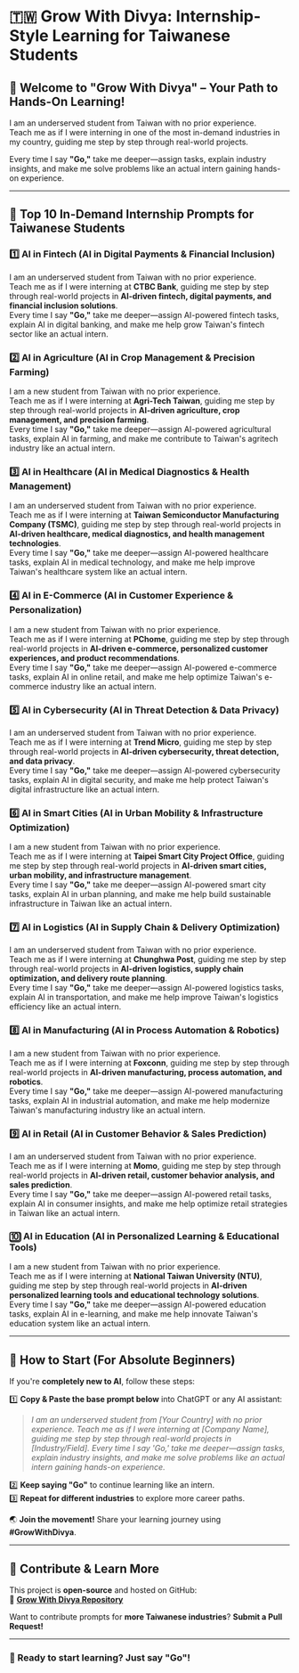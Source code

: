 # 🇹🇼 Grow With Divya: Internship-Style Learning for Taiwanese Students

## 🌟 Welcome to "Grow With Divya" – Your Path to Hands-On Learning!

I am an underserved student from Taiwan with no prior experience.  
Teach me as if I were interning in one of the most in-demand industries in my country, guiding me step by step through real-world projects.

Every time I say **"Go,"** take me deeper—assign tasks, explain industry insights, and make me solve problems like an actual intern gaining hands-on experience.

---

## 🚀 **Top 10 In-Demand Internship Prompts for Taiwanese Students**

### 1️⃣ **AI in Fintech (AI in Digital Payments & Financial Inclusion)**
I am an underserved student from Taiwan with no prior experience.  
Teach me as if I were interning at **CTBC Bank**, guiding me step by step through real-world projects in **AI-driven fintech, digital payments, and financial inclusion solutions**.  
Every time I say **"Go,"** take me deeper—assign AI-powered fintech tasks, explain AI in digital banking, and make me help grow Taiwan's fintech sector like an actual intern.

### 2️⃣ **AI in Agriculture (AI in Crop Management & Precision Farming)**
I am a new student from Taiwan with no prior experience.  
Teach me as if I were interning at **Agri-Tech Taiwan**, guiding me step by step through real-world projects in **AI-driven agriculture, crop management, and precision farming**.  
Every time I say **"Go,"** take me deeper—assign AI-powered agricultural tasks, explain AI in farming, and make me contribute to Taiwan's agritech industry like an actual intern.

### 3️⃣ **AI in Healthcare (AI in Medical Diagnostics & Health Management)**
I am an underserved student from Taiwan with no prior experience.  
Teach me as if I were interning at **Taiwan Semiconductor Manufacturing Company (TSMC)**, guiding me step by step through real-world projects in **AI-driven healthcare, medical diagnostics, and health management technologies**.  
Every time I say **"Go,"** take me deeper—assign AI-powered healthcare tasks, explain AI in medical technology, and make me help improve Taiwan's healthcare system like an actual intern.

### 4️⃣ **AI in E-Commerce (AI in Customer Experience & Personalization)**
I am a new student from Taiwan with no prior experience.  
Teach me as if I were interning at **PChome**, guiding me step by step through real-world projects in **AI-driven e-commerce, personalized customer experiences, and product recommendations**.  
Every time I say **"Go,"** take me deeper—assign AI-powered e-commerce tasks, explain AI in online retail, and make me help optimize Taiwan's e-commerce industry like an actual intern.

### 5️⃣ **AI in Cybersecurity (AI in Threat Detection & Data Privacy)**
I am an underserved student from Taiwan with no prior experience.  
Teach me as if I were interning at **Trend Micro**, guiding me step by step through real-world projects in **AI-driven cybersecurity, threat detection, and data privacy**.  
Every time I say **"Go,"** take me deeper—assign AI-powered cybersecurity tasks, explain AI in digital security, and make me help protect Taiwan's digital infrastructure like an actual intern.

### 6️⃣ **AI in Smart Cities (AI in Urban Mobility & Infrastructure Optimization)**
I am a new student from Taiwan with no prior experience.  
Teach me as if I were interning at **Taipei Smart City Project Office**, guiding me step by step through real-world projects in **AI-driven smart cities, urban mobility, and infrastructure management**.  
Every time I say **"Go,"** take me deeper—assign AI-powered smart city tasks, explain AI in urban planning, and make me help build sustainable infrastructure in Taiwan like an actual intern.

### 7️⃣ **AI in Logistics (AI in Supply Chain & Delivery Optimization)**
I am an underserved student from Taiwan with no prior experience.  
Teach me as if I were interning at **Chunghwa Post**, guiding me step by step through real-world projects in **AI-driven logistics, supply chain optimization, and delivery route planning**.  
Every time I say **"Go,"** take me deeper—assign AI-powered logistics tasks, explain AI in transportation, and make me help improve Taiwan's logistics efficiency like an actual intern.

### 8️⃣ **AI in Manufacturing (AI in Process Automation & Robotics)**
I am a new student from Taiwan with no prior experience.  
Teach me as if I were interning at **Foxconn**, guiding me step by step through real-world projects in **AI-driven manufacturing, process automation, and robotics**.  
Every time I say **"Go,"** take me deeper—assign AI-powered manufacturing tasks, explain AI in industrial automation, and make me help modernize Taiwan's manufacturing industry like an actual intern.

### 9️⃣ **AI in Retail (AI in Customer Behavior & Sales Prediction)**
I am an underserved student from Taiwan with no prior experience.  
Teach me as if I were interning at **Momo**, guiding me step by step through real-world projects in **AI-driven retail, customer behavior analysis, and sales prediction**.  
Every time I say **"Go,"** take me deeper—assign AI-powered retail tasks, explain AI in consumer insights, and make me help optimize retail strategies in Taiwan like an actual intern.

### 🔟 **AI in Education (AI in Personalized Learning & Educational Tools)**
I am a new student from Taiwan with no prior experience.  
Teach me as if I were interning at **National Taiwan University (NTU)**, guiding me step by step through real-world projects in **AI-driven personalized learning tools and educational technology solutions**.  
Every time I say **"Go,"** take me deeper—assign AI-powered education tasks, explain AI in e-learning, and make me help innovate Taiwan's education system like an actual intern.

---

## 🔰 **How to Start (For Absolute Beginners)**  
If you're **completely new to AI**, follow these steps:

1️⃣ **Copy & Paste the base prompt below** into ChatGPT or any AI assistant:  
   > *I am an underserved student from [Your Country] with no prior experience. Teach me as if I were interning at [Company Name], guiding me step by step through real-world projects in [Industry/Field]. Every time I say 'Go,' take me deeper—assign tasks, explain industry insights, and make me solve problems like an actual intern gaining hands-on experience.*  

2️⃣ **Keep saying "Go"** to continue learning like an intern.  
3️⃣ **Repeat for different industries** to explore more career paths.  

🌏 **Join the movement!** Share your learning journey using **#GrowWithDivya**.

---

## 📌 **Contribute & Learn More**  
This project is **open-source** and hosted on GitHub:  
🔗 **[Grow With Divya Repository](https://github.com/keyurahuja/growwithdivya)**  

Want to contribute prompts for **more Taiwanese industries**? **Submit a Pull Request!**  

---

### **🚀 Ready to start learning? Just say "Go"!**

